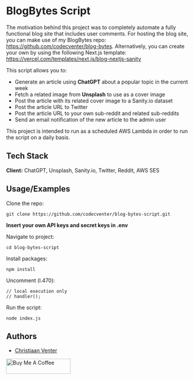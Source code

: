 # BlogBytes Script

The motivation behind this project was to completely automate a fully functional blog site that includes user comments. For hosting the blog site, you can make use of my BlogBytes repo: https://github.com/codecventer/blog-bytes. Alternatively, you can create your own by using the following Next.js template:
https://vercel.com/templates/next.js/blog-nextjs-sanity

This script allows you to:

- Generate an article using **ChatGPT** about a popular topic in the current week
- Fetch a related image from **Unsplash** to use as a cover image
- Post the article with its related cover image to a Sanity.io dataset
- Post the article URL to Twitter
- Post the article URL to your own sub-reddit and related sub-reddits
- Send an email notification of the new article to the admin user

This project is intended to run as a scheduled AWS Lambda in order to run the script on a daily basis.
## Tech Stack

**Client:** ChatGPT, Unsplash, Sanity.io, Twitter, Reddit, AWS SES


## Usage/Examples
Clone the repo:
```
git clone https://github.com/codecventer/blog-bytes-script.git
```

**Insert your own API keys and secret keys in .env**

Navigate to project:
```
cd blog-bytes-script
```

Install packages:
```
npm install
```

Uncomment (l.470):
```
// local execution only
// handler();
```

Run the script:
```
node index.js
```
## Authors

- [Christiaan Venter](https://github.com/codecventer)

<a href="https://www.buymeacoffee.com/roniemartinez" target="_blank"><img src="https://cdn.buymeacoffee.com/buttons/default-orange.png" alt="Buy Me A Coffee" height="41" width="174"></a>
